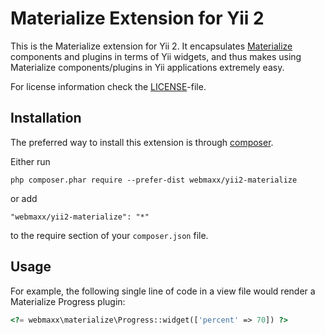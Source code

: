 Materialize Extension for Yii 2
===============================

This is the Materialize extension for Yii 2. It encapsulates [Materialize](http://materializecss.com/) components
and plugins in terms of Yii widgets, and thus makes using Materialize components/plugins
in Yii applications extremely easy.

For license information check the [LICENSE](LICENSE.md)-file.

Installation
------------

The preferred way to install this extension is through [composer](http://getcomposer.org/download/).

Either run

```
php composer.phar require --prefer-dist webmaxx/yii2-materialize
```

or add

```
"webmaxx/yii2-materialize": "*"
```

to the require section of your `composer.json` file.

Usage
----

For example, the following
single line of code in a view file would render a Materialize Progress plugin:

```php
<?= webmaxx\materialize\Progress::widget(['percent' => 70]) ?>
```
